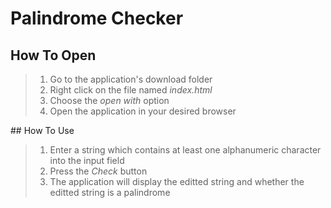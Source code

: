 # Palindrome Checker

## How To Open
> 1. Go to the application's download folder
> 2. Right click on the file named _index.html_
> 3. Choose the _open with_ option
> 4. Open the application in your desired browser

## How To Use
> 1. Enter a string which contains at least one alphanumeric character into the input field
> 2. Press the _Check_ button
> 3. The application will display the editted string and whether the editted string is a palindrome